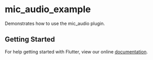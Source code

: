 # mic_audio_example

Demonstrates how to use the mic_audio plugin.

## Getting Started

For help getting started with Flutter, view our online
[documentation](https://flutter.io/).
